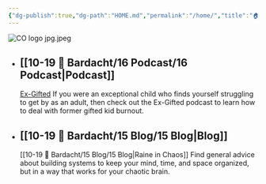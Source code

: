 ```yaml
---
{"dg-publish":true,"dg-path":"HOME.md","permalink":"/home/","title":"🏠 HOME","pinned":true,"contentClasses":"dashboard","tags":["gardenEntry"],"noteIcon":"","created":"2021-10-13","updated":"2023-07-08T21:07:00.744-04:00"}
---
```



![CO logo jpg.jpeg](/img/user/80-89%20Assets/82%20-%20Photo%20Attachments/CO%20logo%20jpg.jpeg)


- ## [[10-19 💢 Bardacht/16 Podcast/16 Podcast\|Podcast]]
  [Ex-Gifted](https://exgifted.com/)
  If you were an exceptional child who finds yourself struggling to get by as an adult, then check out the Ex-Gifted podcast to learn how to deal with former gifted kid burnout.

- ## [[10-19 💢 Bardacht/15 Blog/15 Blog\|Blog]]
  [[10-19 💢 Bardacht/15 Blog/15 Blog\|Raine in Chaos]]
  Find general advice about building systems to keep your mind, time, and space organized, but in a way that works for your chaotic brain.




